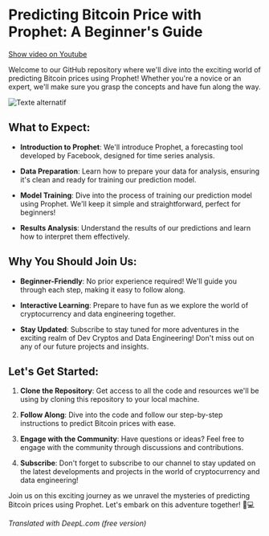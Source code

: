 # Predicting Bitcoin Price with Prophet: A Beginner's Guide

[Show video on Youtube](https://youtu.be/Sfe0K6j2Ogo)

Welcome to our GitHub repository where we'll dive into the exciting world of predicting Bitcoin prices using Prophet! Whether you're a novice or an expert, we'll make sure you grasp the concepts and have fun along the way.

![Texte alternatif](https://i.ibb.co/VQ2ZvkS/Miniature-vid-o-cha-ne-Youtube-cr-ation-peinture-live-2.png)

## What to Expect:

- **Introduction to Prophet**: We'll introduce Prophet, a forecasting tool developed by Facebook, designed for time series analysis.
- **Data Preparation**: Learn how to prepare your data for analysis, ensuring it's clean and ready for training our prediction model.

- **Model Training**: Dive into the process of training our prediction model using Prophet. We'll keep it simple and straightforward, perfect for beginners!

- **Results Analysis**: Understand the results of our predictions and learn how to interpret them effectively.

## Why You Should Join Us:

- **Beginner-Friendly**: No prior experience required! We'll guide you through each step, making it easy to follow along.

- **Interactive Learning**: Prepare to have fun as we explore the world of cryptocurrency and data engineering together.

- **Stay Updated**: Subscribe to stay tuned for more adventures in the exciting realm of Dev Cryptos and Data Engineering! Don't miss out on any of our future projects and insights.

## Let's Get Started:

1. **Clone the Repository**: Get access to all the code and resources we'll be using by cloning this repository to your local machine.

2. **Follow Along**: Dive into the code and follow our step-by-step instructions to predict Bitcoin prices with ease.

3. **Engage with the Community**: Have questions or ideas? Feel free to engage with the community through discussions and contributions.

4. **Subscribe**: Don't forget to subscribe to our channel to stay updated on the latest developments and projects in the world of cryptocurrency and data engineering!

Join us on this exciting journey as we unravel the mysteries of predicting Bitcoin prices using Prophet. Let's embark on this adventure together! 🌟💻

_Translated with DeepL.com (free version)_
